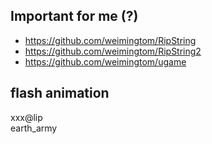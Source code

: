 ## Important for me (?)  
* https://github.com/weimingtom/RipString  
* https://github.com/weimingtom/RipString2  
* https://github.com/weimingtom/ugame  

## flash animation    
xxx@lip    
earth_army  
